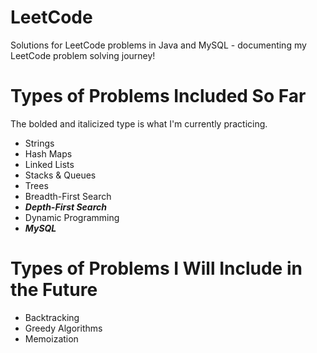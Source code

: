 # LeetCode

Solutions for LeetCode problems in Java and MySQL - documenting my LeetCode problem solving journey!

# Types of Problems Included So Far

The bolded and italicized type is what I'm currently practicing.

* Strings
* Hash Maps
* Linked Lists
* Stacks & Queues
* Trees
* Breadth-First Search
* ***Depth-First Search***
* Dynamic Programming
* ***MySQL***

# Types of Problems I Will Include in the Future

* Backtracking
* Greedy Algorithms
* Memoization
